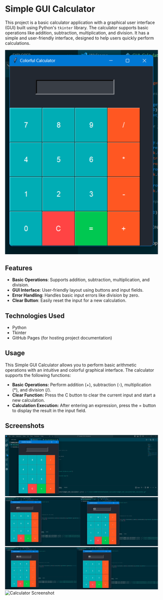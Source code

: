 # Simple GUI Calculator

This project is a basic calculator application with a graphical user interface (GUI) built using Python's `tkinter` library. The calculator supports basic operations like addition, subtraction, multiplication, and division. It has a simple and user-friendly interface, designed to help users quickly perform calculations.

![Calculator Screenshot](images/c1.png)

## Features

- **Basic Operations**: Supports addition, subtraction, multiplication, and division.
- **GUI Interface**: User-friendly layout using buttons and input fields.
- **Error Handling**: Handles basic input errors like division by zero.
- **Clear Button**: Easily reset the input for a new calculation.

## Technologies Used
- Python
- Tkinter
- GitHub Pages (for hosting project documentation)

## Usage
This Simple GUI Calculator allows you to perform basic arithmetic operations with an intuitive and colorful graphical interface. The calculator supports the following functions:
- **Basic Operations:** Perform addition (+), subtraction (-), multiplication (*), and division (/).
- **Clear Function:** Press the C button to clear the current input and start a new calculation.
- **Calculation Execution:** After entering an expression, press the = button to display the result in the input field.

## Screenshots

![Calculator Screenshot](images/c2.png) ![Calculator Screenshot](images/c3_c4.jpeg)![Calculator Screenshot](images/c5_c6.jpeg)![Calculator Screenshot](images/c7_c8.jpg)

